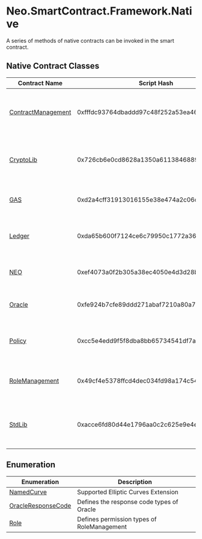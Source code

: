 # Neo.SmartContract.Framework.Native

A series of methods of native contracts can be invoked in the smart contract.

## Native Contract Classes

| Contract Name                                                | Script Hash                                | Description                                                  |
| ------------------------------------------------------------ | ------------------------------------------ | ------------------------------------------------------------ |
| [ContractManagement](Neo.SmartContract.Framework.Native/ContractManagement.md) | 0xfffdc93764dbaddd97c48f252a53ea4643faa3fd | A native contract used to manage all deployed smart contracts |
| [CryptoLib](Neo.SmartContract.Framework.Native/CryptoLib.md) | 0x726cb6e0cd8628a1350a611384688911ab75f51b | A native contract library that provides cryptographic algorithms |
| [GAS](Neo.SmartContract.Framework.Native/GAS.md)             | 0xd2a4cff31913016155e38e474a2c06d08be276cf | Represents the GAS token in the NEO system                   |
| [Ledger](Neo.SmartContract.Framework.Native/Ledger.md)       | 0xda65b600f7124ce6c79950c1772a36403104f2be | A native contract for storing all blocks and transactions    |
| [NEO](Neo.SmartContract.Framework.Native/NEO.md)             | 0xef4073a0f2b305a38ec4050e4d3d28bc40ea63f5 | Represents the NEO token in the Neo system                   |
| [Oracle](Neo.SmartContract.Framework.Native/Oracle.md)       | 0xfe924b7cfe89ddd271abaf7210a80a7e11178758 | The native Oracle service for Neo system                     |
| [Policy](Neo.SmartContract.Framework.Native/Policy.md)       | 0xcc5e4edd9f5f8dba8bb65734541df7a1c081c67b | A native contract that manages the system policies           |
| [RoleManagement](Neo.SmartContract.Framework.Native/RoleManagement.md) | 0x49cf4e5378ffcd4dec034fd98a174c5491e395e2 | A native contract for managing roles in Neo system           |
| [StdLib](Neo.SmartContract.Framework.Native/StdLib.md)       | 0xacce6fd80d44e1796aa0c2c625e9e4e0ce39efc0 | A native contract library that provides useful functions     |

## Enumeration

| Enumeration                                                  | Description                                |
| ------------------------------------------------------------ | ------------------------------------------ |
| [NamedCurve](Neo.SmartContract.Framework.Native/NamedCurve.md) | Supported Elliptic Curves Extension        |
| [OracleResponseCode](Neo.SmartContract.Framework.Native/OracleResponseCode.md) | Defines the response code types of Oracle  |
| [Role](Neo.SmartContract.Framework.Native/Role.md)           | Defines permission types of RoleManagement |

